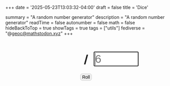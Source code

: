 +++
date = '2025-05-23T13:03:32-04:00'
draft = false
title = 'Dice'

summary = "A random number generator"
description = "A random number generator"
readTime = false
autonumber = false
math = false
hideBackToTop = true
showTags = true
tags = ["utils"]
fediverse = "@geoc@mathstodon.xyz"
+++


<!-- # / dice_number
reroll -->

<!-- dice number = 6 -->

<div align="center">
    <h1 style="font-size:2.5em; font-weight:bold; display:flex; align-items:center; justify-content:center; gap:0.5em; width:100%;">
        <span id="result" style="display:inline-block; min-width:3em; width:4em; text-align:right;"></span>
        <span>/</span>
        <input type="text" id="outOf" placeholder="6" style="font-size:1em; width:4em; min-width:3em; text-align:left;" oninput="rollDice()" autofocus>
    </h1>
</div>
<div align="center" style="margin-top: 20px;">  
    <button id="roll" style="border-radius: 6px; border: 1px solid #ccc; padding: 2px 5px; font-size: 1em;">Roll</button>
</div>

<script>
    const rollButton = document.getElementById('roll');
    const outOfInput = document.getElementById('outOf');

    function rollDice() {
        const outOf = parseInt(outOfInput.value, 10);
        if (isNaN(outOf) || outOf <= 0) {
            return;
        }
        const randomNumber = Math.floor(Math.random() * outOf) + 1;

        const resultDisplay = document.getElementById('result');
        resultDisplay.innerHTML = randomNumber;
    }
    
    rollButton.addEventListener('click', () => {
        result = rollDice();
        }
    );

    rollDice();
</script>